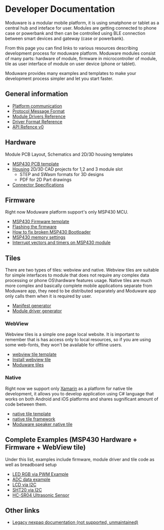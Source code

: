 # Developer Documentation

Moduware is a modular mobile platform, it is using smatphone or tablet as a central hub and inteface for user. Modules are getting connected to phone case or powerbank and then can be controlled using BLE connection between smart devices and gateway (case or powerbank).

From this page you can find links to various resources describing development process for moduware platform. Moduware modules consist of many parts: hardware of module, firmware in microcontroller of module, tile as user interface of module on user device (phone or tablet).

Moduware provides many examples and templates to make your development process simpler and let you start faster.

## General information

* [Platform communication](https://github.com/moduware/developer-documentation/blob/master/Platform%20communication.md)
* [Protocol Message Format](https://github.com/moduware/msp430-firmware-template/blob/master/Protocol%20Message%20Format.md)
* [Module Drivers Reference](https://moduware.github.io/developer-documentation/module-drivers/)
* [Driver Format Reference](https://moduware.github.io/developer-documentation/moduware-driver-format-reference/html/N_Nexpaq.htm)
* [API Refence v0](https://moduware.github.io/developer-documentation/moduware-api-reference-docs/html/N_Nexpaq_APIs.htm)

## Hardware 
Module PCB Layout, Schematics and 2D/3D housing templates
* [MSP430 PCB template](https://github.com/moduware/msp430-pcb-template)
* [Housing](https://drive.google.com/drive/folders/0B-RYMkGi4XZ8MWdpZDFydlpNLTA?usp=sharing) 2D/3D CAD projects for 1,2 and 3 module slot
    * STEP and SWasm formats for 3D designs
    * PDF for 2D Part drawings 
* [Connector Specifications](https://github.com/moduware/developer-documentation/blob/master/Connector%20Specifications.md)

## Firmware 

Right now Moduware platform support's only MSP430 MCU.

* [MSP430 Firmware template](https://github.com/moduware/msp430-firmware-template)
* [Flashing the firmware](https://github.com/moduware/msp430-firmware-template/blob/master/Flashing.md)
* [How to fix broken MSP430 Bootloader](https://github.com/moduware/msp430-firmware-template/blob/master/restorebootloader.md)
* [MSP430 memory settings](https://github.com/moduware/msp430-firmware-template/blob/master/MSP430%20memory%20settings%20.md)
* [Interrupt vectors and timers on MSP430 module](https://github.com/moduware/msp430-firmware-template/blob/master/Interrupt%20vectors%20and%20timers%20msp430.md)

## Tiles 

There are two types of tiles: webview and native. Webview tiles are suitable for simple interfaces to module that does not require any complex data processing or phone OS\hardware features usage. Native tiles are much more complex and basically complete mobile applications separate from Moduware app, they need to be distributed separately and Moduware app only calls them when it is required by user. 

* [Manifest generator](https://moduware.github.io/manifest-generator/)
* [Module driver generator](https://moduware.github.io/module-driver-generator/)

### WebView
Webview tiles is a simple one page local website. It is important to remember that is has access only to local resources, so if you are using some web-fonts, they won't be available for offline users.
* [webview tile template](https://github.com/moduware/webview-tile-template)
* [Install webview tile](https://github.com/moduware/webview-tile-boilerplate/blob/master/WEBVIEW-TILE-INSTALL-INSTRUCTIONS.md)
* [Moduware tiles](https://github.com/search?q=topic%3Atile+org%3Amoduware&type=Repositories)

### Native
Right now we support only [Xamarin](https://www.xamarin.com/) as a platform for native tile development, it allows you to develop application using C# language that works on both Android and iOS platforms and shares sugnificant amount of code between them.
* [native tile template](https://github.com/moduware/xamarin-native-tile-template)
* [native tile framework](https://github.com/moduware/platform-tile)
* [Moduware speaker native tile](https://github.com/moduware/native-tile-speaker)


## Complete Examples (MSP430 Hardware + Firmware + WebView tile)
Under this list, examples include firmware, module driver and tile code as well as breadboard setup
* [LED RGB via PWM Example](https://github.com/moduware/example-led-rgb)
* [ADC data example](https://github.com/moduware/example-adc)
* [LCD via I2C](https://github.com/moduware/example-lcd)
* [SHT20 via I2C](https://github.com/moduware/example-i2c)
* [HC-SR04 Ultrasonic Sensor](https://github.com/moduware/example-ultrasonic)

## Other links
* [Legacy nexpaq documentation (not supported, unmaintained)](https://moduware.github.io/developer-documentation/old-nexpaq/)


